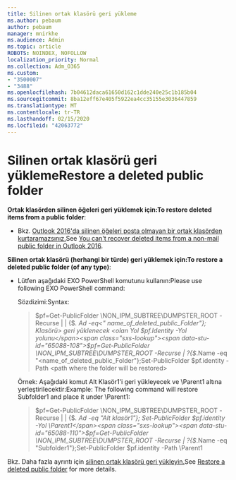```yaml
---
title: Silinen ortak klasörü geri yükleme
ms.author: pebaum
author: pebaum
manager: mnirkhe
ms.audience: Admin
ms.topic: article
ROBOTS: NOINDEX, NOFOLLOW
localization_priority: Normal
ms.collection: Adm_O365
ms.custom:
- "3500007"
- "3488"
ms.openlocfilehash: 7b04612daca61650d162c1dde240e25c1b185b04
ms.sourcegitcommit: 8ba12eff67e405f5922ea4cc35155e3036447859
ms.translationtype: MT
ms.contentlocale: tr-TR
ms.lasthandoff: 02/15/2020
ms.locfileid: "42063772"
---
```

# <a name="restore-a-deleted-public-folder"></a><span data-ttu-id="65088-102">Silinen ortak klasörü geri yükleme</span><span class="sxs-lookup"><span data-stu-id="65088-102">Restore a deleted public folder</span></span>

<span data-ttu-id="65088-103">**Ortak klasörden silinen öğeleri geri yüklemek için:**</span><span class="sxs-lookup"><span data-stu-id="65088-103">**To restore deleted items from a public folder**:</span></span>

- <span data-ttu-id="65088-104">Bkz. [Outlook 2016'da silinen öğeleri posta olmayan bir ortak klasörden kurtaramazsınız.](https://aka.ms/pfrec)</span><span class="sxs-lookup"><span data-stu-id="65088-104">See [You can't recover deleted items from a non-mail public folder in Outlook 2016](https://aka.ms/pfrec).</span></span>
 
<span data-ttu-id="65088-105">**Silinen ortak klasörü (herhangi bir türde) geri yüklemek için:**</span><span class="sxs-lookup"><span data-stu-id="65088-105">**To restore a deleted public folder (of any type)**:</span></span> 

- <span data-ttu-id="65088-106">Lütfen aşağıdaki EXO PowerShell komutunu kullanın:</span><span class="sxs-lookup"><span data-stu-id="65088-106">Please use following EXO PowerShell command:</span></span>

    <span data-ttu-id="65088-107">Sözdizimi:</span><span class="sxs-lookup"><span data-stu-id="65088-107">Syntax:</span></span>

    ><span data-ttu-id="65088-108">$pf=Get-PublicFolder \NON_IPM_SUBTREE\DUMPSTER_ROOT -Recurse | | {$_. Ad -eq\<" name_of_deleted_public_Folder"}; Klasörü> geri yüklenecek \<olan Yol $pf.Identity -Yol yolunu</span><span class="sxs-lookup"><span data-stu-id="65088-108">$pf=Get-PublicFolder \NON_IPM_SUBTREE\DUMPSTER_ROOT -Recurse  | ?{$_.Name -eq "\<name_of_deleted_public_Folder"};Set-PublicFolder $pf.identity -Path \<path where the folder will be restored></span></span>

    <span data-ttu-id="65088-109">Örnek: Aşağıdaki komut Alt Klasör1'i geri yükleyecek ve \Parent1 altına yerleştirilecektir:</span><span class="sxs-lookup"><span data-stu-id="65088-109">Example: The following command will restore Subfolder1 and place it under \Parent1:</span></span>

    ><span data-ttu-id="65088-110">$pf=Get-PublicFolder \NON_IPM_SUBTREE\DUMPSTER_ROOT -Recurse | | {$_. Ad -eq "Alt klasör1"}; Set-PublicFolder $pf.identity -Yol \Parent1</span><span class="sxs-lookup"><span data-stu-id="65088-110">$pf=Get-PublicFolder \NON_IPM_SUBTREE\DUMPSTER_ROOT -Recurse | ?{$_.Name -eq "Subfolder1"};Set-PublicFolder $pf.identity -Path \Parent1</span></span>

<span data-ttu-id="65088-111">Bkz. Daha fazla ayrıntı için [silinen ortak klasörü geri yükleyin.](https://docs.microsoft.com/exchange/collaboration-exo/public-folders/restore-deleted-public-folder)</span><span class="sxs-lookup"><span data-stu-id="65088-111">See [Restore a deleted public folder](https://docs.microsoft.com/exchange/collaboration-exo/public-folders/restore-deleted-public-folder) for more details.</span></span>
